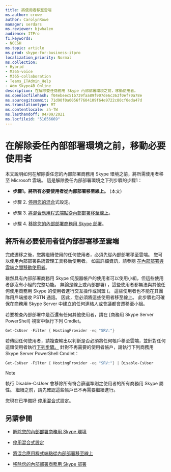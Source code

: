 ```yaml
---
title: 將使用者移至雲端
ms.author: crowe
author: CarolynRowe
manager: serdars
ms.reviewer: bjwhalen
audience: ITPro
f1.keywords:
- NOCSH
ms.topic: article
ms.prod: skype-for-business-itpro
localization_priority: Normal
ms.collection:
- Hybrid
- M365-voice
- M365-collaboration
- Teams_ITAdmin_Help
- Adm_Skype4B_Online
description: 在解除委任商務用 Skype 內部部署環境之前，移動使用者。
ms.openlocfilehash: f04ebeec51b739faa89f907de6c363f0ef70a78e
ms.sourcegitcommit: 71d90f0a0056f7604109f64e9722c80cf0eda47d
ms.translationtype: MT
ms.contentlocale: zh-TW
ms.lasthandoff: 04/09/2021
ms.locfileid: "51656669"
---
```

# <a name="move-required-users-before-decommissioning-your-on-premises-environment"></a>在解除委任內部部署環境之前，移動必要使用者

本文說明如何在解除委任您的內部部署商務用 Skype 環境之前，將所需使用者移至 Microsoft 雲端。 這是解除委任內部部署環境之下列步驟的步驟1：

- **步驟1。將所有必要使用者從內部部署移至線上。**  (本文) 

- 步驟 2. [停用您的混合](cloud-consolidation-disabling-hybrid.md)式設定。

- 步驟 3. [將混合應用程式端點從內部部署移至線上](decommission-move-on-prem-endpoints.md)。

- 步驟 4. [移除您的內部部署商務用 Skype 部署](decommission-remove-on-prem.md)。


## <a name="move-all-required-users-from-on-premises-to-the-cloud"></a>將所有必要使用者從內部部署移至雲端

完成遷移之後，您將繼續使用的任何使用者，必須先從內部部署移至雲端。 您可以使用內部部署系統管理工具移動使用者。 如需詳細資訊，請參閱 [在內部部署與雲端之間移動使用者](move-users-between-on-premises-and-cloud.md)。

雖然具有內部部署商務用 Skype 伺服器帳戶的使用者可以使用小組，但這些使用者卻沒有小組的完整功能。 無論是線上或內部部署) ，這些使用者都無法與其他任何使用商務用 Skype 的使用者進行交互操作或同盟 (。 這些使用者也不能在其團隊用戶端接收 PSTN 通話。 因此，您必須將這些使用者移至線上。 此步驟也可確保在商務用 Skype Server 中建立的任何連絡人或會議都會遷移至小組。

若要檢查內部部署中是否還有任何其他使用者，請在 [商務用 Skype Server PowerShell] 視窗中執行下列 Cmdlet。

```PowerShell
Get-CsUser -Filter { HostingProvider -eq "SRV:"}
```

若傳回任何使用者，請複查輸出以判斷是否必須將任何帳戶移至雲端，並針對任何這類使用者執行[下列步驟。](move-users-between-on-premises-and-cloud.md) 針對不再需要的使用者帳戶，請執行下列商務用 Skype Server PowerShell Cmdlet：

```PowerShell
Get-CsUser -Filter { HostingProvider -eq "SRV:"} | Disable-CsUser
```

> [!NOTE]
> 執行 Disable-CsUser 會移除所有符合篩選準則之使用者的所有商務用 Skype 屬性。 繼續之前，請先確認這些帳戶已不再需要繼續進行。


您現在已準備好 [停用混合](cloud-consolidation-disabling-hybrid.md)式設定。

## <a name="see-also"></a>另請參閱

- [解除您的內部部署商務用 Skype 環境](decommission-on-prem-overview.md)

- [停用混合式設定](cloud-consolidation-disabling-hybrid.md)

- [將混合應用程式端點從內部部署移至線上](decommission-move-on-prem-endpoints.md)

- [移除您的內部部署商務用 Skype 部署](decommission-remove-on-prem.md)




